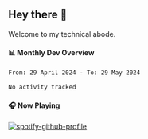 ## Hey there 👋

Welcome to my technical abode.

#### 📊 Monthly Dev Overview
<!--START_SECTION:waka-->

```txt
From: 29 April 2024 - To: 29 May 2024

No activity tracked
```

<!--END_SECTION:waka-->

#### 🎧 Now Playing

[![spotify-github-profile](https://spotify-github-profile.vercel.app/api/view?uid=james2mid&cover_image=true&theme=natemoo-re)](https://open.spotify.com/user/james2mid?si=2b3baf2b09cb499e)

